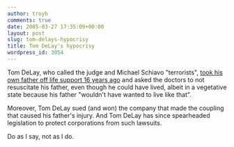 ```yaml
---
author: troyh
comments: true
date: 2005-03-27 17:35:09+00:00
layout: post
slug: tom-delays-hypocrisy
title: Tom DeLay's hypocrisy
wordpress_id: 3054
---
```


Tom DeLay, who called the judge and Michael Schiavo "terrorists", [took his own father off life support 16 years ago](http://seattletimes.nwsource.com/html/nationworld/2002221334_delay27.html) and asked the doctors to not resuscitate his father, even though he could have lived, albeit in a vegetative state because his father "wouldn't have wanted to live like that".

Moreover, Tom DeLay sued (and won) the company that made the coupling that caused his father's injury. And Tom DeLay has since spearheaded legislation to protect corporations from such lawsuits.

Do as I say, not as I do.
